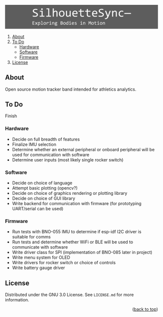 <a name="readme-top"></a>
![image](SillhoutteSync_banner.png)
<ol>
  <li><a href="#about">About</a></li>
  <li><a href="#to-do">To Do</a>
    <ul>
      <li><a href="#hardware">Hardware</a></li>
      <li><a href="#software">Software</a></li>
      <li><a href="#firmware">Firmware</a></li>
    </ul>
  </li>
  <li><a href="#license">License</a></li>
</ol>

## About
Open source motion tracker band intended for athletics analytics.

## To Do
Finish

### Hardware
- Decide on full breadth of features
- Finalize IMU selection
- Determine whether an external peripheral or onboard peripheral will be used for communication with software
- Determine user inputs (most likely single rocker switch)

### Software
- Decide on choice of language
- Attempt basic plotting (opencv?)
- Decide on choice of graphics rendering or plotting library
- Decide on choice of GUI library
- Write backend for communication with firmware (for prototyping UART/serial can be used)

### Firmware
- Run tests with BNO-055 IMU to determine if esp-idf I2C driver is suitable for comms
- Run tests and determine whether WiFi or BLE will be used to communicate with software
- Write driver class for SPI (implementation of BNO-085 later in project)
- Write menu system for OLED
- Write drivers for rocker switch or choice of controls
- Write battery gauge driver

## License
Distributed under the GNU 3.0 License. See `LICENSE.md` for more information.
<p align="right">(<a href="#readme-top">back to top</a>)</p>
